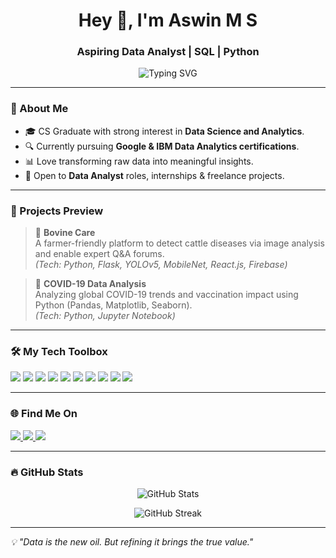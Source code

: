 <h1 align="center">Hey 👋, I'm Aswin M S</h1>
<h3 align="center">Aspiring Data Analyst | SQL | Python </h3>

<p align="center">
  <img src="https://readme-typing-svg.demolab.com?font=Fira+Code&pause=1000&color=00FF90&center=true&vCenter=true&width=435&lines=Welcome+to+my+GitHub+Profile!;Passionate+about+Data+%26+Insights;Learning+Something+New+Everyday!+🚀" alt="Typing SVG" />
</p>

---

### 🌟 About Me
- 🎓 CS Graduate with strong interest in **Data Science and Analytics**.
- 🔍 Currently pursuing **Google & IBM Data Analytics certifications**.
- 📊 Love transforming raw data into meaningful insights.
- 🚀 Open to **Data Analyst** roles, internships & freelance projects.

---

### 🚀 Projects Preview
> 🐄 **Bovine Care**  
A farmer-friendly platform to detect cattle diseases via image analysis and enable expert Q&A forums.  
*(Tech: Python, Flask, YOLOv5, MobileNet, React.js, Firebase)*

> 🦠 **COVID-19 Data Analysis**  
Analyzing global COVID-19 trends and vaccination impact using Python (Pandas, Matplotlib, Seaborn).  
*(Tech: Python, Jupyter Notebook)*

---

### 🛠️ My Tech Toolbox
<p>
  <img src="https://img.shields.io/badge/Python-3776AB?style=for-the-badge&logo=python&logoColor=white"/>
  <img src="https://img.shields.io/badge/Pandas-150458?style=for-the-badge&logo=pandas&logoColor=white"/>
  <img src="https://img.shields.io/badge/NumPy-013243?style=for-the-badge&logo=numpy&logoColor=white"/>
  <img src="https://img.shields.io/badge/SQL-4479A1?style=for-the-badge&logo=mysql&logoColor=white"/>
  <img src="https://img.shields.io/badge/Matplotlib-11557C?style=for-the-badge&logo=plotly&logoColor=white"/>
  <img src="https://img.shields.io/badge/Seaborn-00CED1?style=for-the-badge"/>
  <img src="https://img.shields.io/badge/React-61DAFB?style=for-the-badge&logo=react&logoColor=black"/>
  <img src="https://img.shields.io/badge/Flask-000000?style=for-the-badge&logo=flask&logoColor=white"/>
  <img src="https://img.shields.io/badge/Firebase-FFCA28?style=for-the-badge&logo=firebase&logoColor=black"/>
  <img src="https://img.shields.io/badge/GitHub-181717?style=for-the-badge&logo=github&logoColor=white"/>
</p>

---

### 🌐 Find Me On
<p>
  <a href="msaswin175@gmail.com">
    <img src="https://img.shields.io/badge/Gmail-D14836?style=for-the-badge&logo=gmail&logoColor=white"/>
  </a>
  <a href="www.linkedin.com/in/aswinms175">
    <img src="https://img.shields.io/badge/LinkedIn-0A66C2?style=for-the-badge&logo=linkedin&logoColor=white"/>
  </a>
  <a href="https://www.kaggle.com/aswinms666">
    <img src="https://img.shields.io/badge/Kaggle-20BEFF?style=for-the-badge&logo=kaggle&logoColor=white"/>
  </a>
</p>

---

### 🔥 GitHub Stats
<p align="center">
  <img src="https://github-readme-stats.vercel.app/api?username=Aswin-MS&show_icons=true&theme=radical" alt="GitHub Stats" />
</p>
<p align="center">
  <img src="https://github-readme-streak-stats.herokuapp.com/?user=yourgithubusername&theme=radical" alt="GitHub Streak" />
</p>

---

*💡 "Data is the new oil. But refining it brings the true value."*
